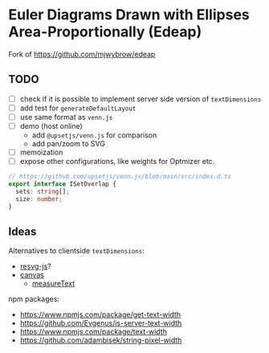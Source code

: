 # Euler Diagrams Drawn with Ellipses Area-Proportionally (Edeap)

Fork of https://github.com/mjwybrow/edeap

## TODO

- [ ] check if it is possible to implement server side version of `textDimensions`
- [ ] add test for `generateDefaultLayout`
- [ ] use same format as `venn.js`
- [ ] demo (host online)
  - add `@upsetjs/venn.js` for comparison
  - add pan/zoom to SVG
- [ ] memoization
- [ ] expose other configurations, like weights for Optmizer etc.

```ts
// https://github.com/upsetjs/venn.js/blob/main/src/index.d.ts
export interface ISetOverlap {
  sets: string[];
  size: number;
}
```

## Ideas

Alternatives to clientside `textDimensions`:

- [resvg-js](https://github.com/yisibl/resvg-js)?
- [canvas](https://github.com/Brooooooklyn/canvas)
  - [measureText](https://developer.mozilla.org/en-US/docs/Web/API/CanvasRenderingContext2D/measureText)

npm packages:

- https://www.npmjs.com/package/get-text-width
- https://github.com/Evgenus/js-server-text-width
- https://www.npmjs.com/package/text-width
- https://github.com/adambisek/string-pixel-width
